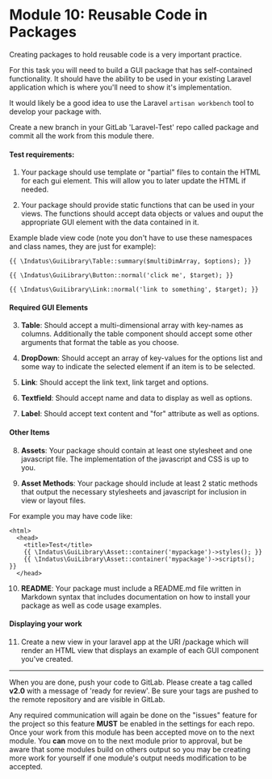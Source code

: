 # Module 10: Reusable Code in Packages

Creating packages to hold reusable code is a very important practice.  

For this task you will need to build a GUI package that has self-contained functionality.  It should have the ability to be used in your existing Laravel application which is where you'll need to show it's implementation.

It would likely be a good idea to use the Laravel `artisan workbench` tool to develop your package with. 

Create a new branch in your GitLab 'Laravel-Test' repo called package and commit all the work from this module there.  

#### Test requirements:


1) Your package should use template or "partial" files to contain the HTML for each gui element.  This will allow you to later update the HTML if needed.

2) Your package should provide static functions that can be used in your views.  The functions should accept data objects or values and ouput the appropriate GUI element with the data contained in it.

Example blade view code (note you don't have to use these namespaces and class names, they are just for example):

````
{{ \Indatus\GuiLibrary\Table::summary($multiDimArray, $options); }}

{{ \Indatus\GuiLibrary\Button::normal('click me', $target); }}

{{ \Indatus\GuiLibrary\Link::normal('link to something', $target); }}
````

#### Required GUI Elements

3) **Table**: Should accept a multi-dimensional array with key-names as columns.  Additionally the table component should accept some other arguments that format the table as you choose.

4) **DropDown**: Should accept an array of key-values for the options list and some way to indicate the selected element if an item is to be selected.

5) **Link**: Should accept the link text, link target and options.

6) **Textfield**:  Should accept name and data to display as well as options.

7) **Label**:  Should accept text content and "for" attribute as well as options.

#### Other Items

8) **Assets**: Your package should contain at least one stylesheet and one javascript file.  The implementation of the javascript and CSS is up to you.

9) **Asset Methods**: Your package should include at least 2 static methods that output the necessary stylesheets and javascript for inclusion in view or layout files.

For example you may have code like:

````
<html>
  <head>
    <title>Test</title>
    {{ \Indatus\GuiLibrary\Asset::container('mypackage')->styles(); }}
    {{ \Indatus\GuiLibrary\Asset::container('mypackage')->scripts(); }}
  </head>
````
  
10) **README**:  Your package must include a README.md file written in Markdown syntax that includes documentation on how to install your package as well as code usage examples.


#### Displaying your work

11) Create a new view in your laravel app at the URI /package which will render an HTML view that displays an example of each GUI component you've created.

----------

When you are done, push your code to GitLab.  Please create a tag called **v2.0** with a message of 'ready for review'.  Be sure your tags are pushed to the remote repository and are visible in GitLab.

Any required communication will again be done on the "issues" feature for the project so this feature **MUST** be enabled in the settings for each repo.  Once your work from this module has been accepted move on to the next module.  You **can** move on to the next module prior to approval, but be aware that some modules build on others output so you may be creating more work for yourself if one module's output needs modification to be accepted.